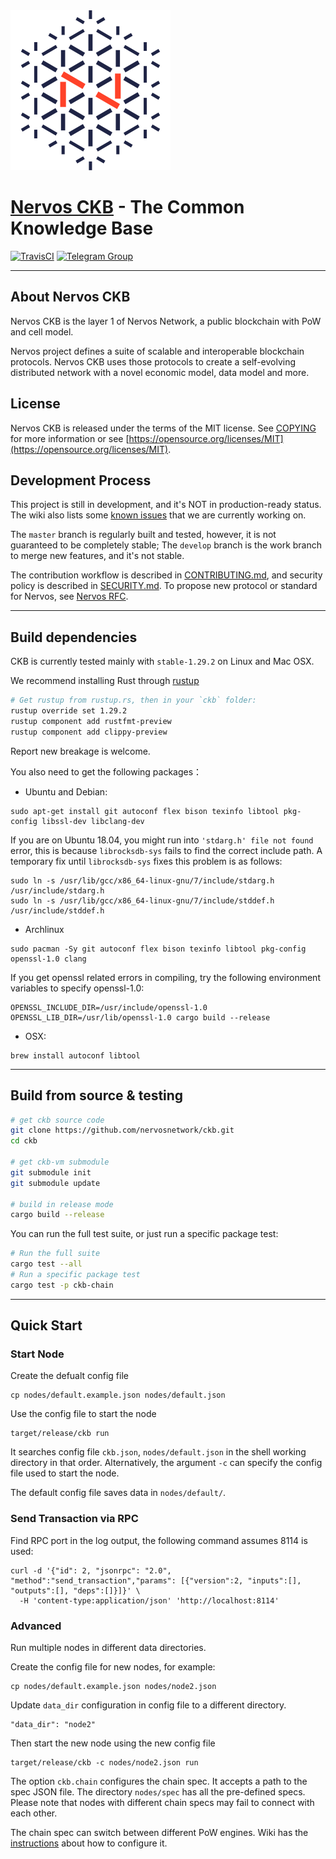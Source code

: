 <img src="https://raw.githubusercontent.com/poshboytl/tuchuang/master/nervos-logo-dark.png" width="256">

# [Nervos CKB](https://www.nervos.org/) - The Common Knowledge Base

[![TravisCI](https://travis-ci.com/nervosnetwork/ckb.svg?token=y9uR6ygmT3geQaMJ4jpJ&branch=develop)](https://travis-ci.com/nervosnetwork/ckb)
[![Telegram Group](https://cdn.rawgit.com/Patrolavia/telegram-badge/8fe3382b/chat.svg)](https://t.me/nervos_ckb_dev)

---

## About Nervos CKB

Nervos CKB is the layer 1 of Nervos Network, a public blockchain with PoW and cell model.

Nervos project defines a suite of scalable and interoperable blockchain protocols. Nervos CKB uses those protocols to create a self-evolving distributed network with a novel economic model, data model and more.

## License

Nervos CKB is released under the terms of the MIT license. See [COPYING](COPYING) for more information or see [https://opensource.org/licenses/MIT](https://opensource.org/licenses/MIT).

## Development Process

This project is still in development, and it's NOT in production-ready status.
The wiki also lists some [known issues](https://github.com/nervosnetwork/ckb/wiki/Known-Issues) that we are currently working on.

The `master` branch is regularly built and tested, however, it is not guaranteed to be completely stable; The `develop` branch is the work branch to merge new features, and it's not stable.

The contribution workflow is described in [CONTRIBUTING.md](CONTRIBUTING.md), and security policy is described in [SECURITY.md](SECURITY.md). To propose new protocol or standard for Nervos, see [Nervos RFC](https://github.com/nervosnetwork/rfcs).

---

## Build dependencies

CKB is currently tested mainly with `stable-1.29.2` on Linux and Mac OSX.

We recommend installing Rust through [rustup](https://www.rustup.rs/)

```bash
# Get rustup from rustup.rs, then in your `ckb` folder:
rustup override set 1.29.2
rustup component add rustfmt-preview
rustup component add clippy-preview
```

Report new breakage is welcome.

You also need to get the following packages：

* Ubuntu and Debian:

```shell
sudo apt-get install git autoconf flex bison texinfo libtool pkg-config libssl-dev libclang-dev
```

If you are on Ubuntu 18.04, you might run into `'stdarg.h' file not found` error, this is because `librocksdb-sys` fails to find the correct include path. A temporary fix until `librocksdb-sys` fixes this problem is as follows:

```shell
sudo ln -s /usr/lib/gcc/x86_64-linux-gnu/7/include/stdarg.h /usr/include/stdarg.h
sudo ln -s /usr/lib/gcc/x86_64-linux-gnu/7/include/stddef.h /usr/include/stddef.h
```

* Archlinux

```shell
sudo pacman -Sy git autoconf flex bison texinfo libtool pkg-config openssl-1.0 clang
```

If you get openssl related errors in compiling, try the following environment variables to specify openssl-1.0:

```shell
OPENSSL_INCLUDE_DIR=/usr/include/openssl-1.0 OPENSSL_LIB_DIR=/usr/lib/openssl-1.0 cargo build --release
```

* OSX:

```shell
brew install autoconf libtool
```

---

## Build from source & testing

```bash
# get ckb source code
git clone https://github.com/nervosnetwork/ckb.git
cd ckb

# get ckb-vm submodule
git submodule init
git submodule update

# build in release mode
cargo build --release
```

You can run the full test suite, or just run a specific package test:

```bash
# Run the full suite
cargo test --all
# Run a specific package test
cargo test -p ckb-chain
```

---

## Quick Start

### Start Node

Create the defualt config file

```shell
cp nodes/default.example.json nodes/default.json
```

Use the config file to start the node

```shell
target/release/ckb run
```

It searches config file `ckb.json`, `nodes/default.json` in the shell
working directory in that order. Alternatively, the argument `-c` can specify
the config file used to start the node.

The default config file saves data in `nodes/default/`.

### Send Transaction via RPC

Find RPC port in the log output, the following command assumes 8114 is used:

```shell
curl -d '{"id": 2, "jsonrpc": "2.0", "method":"send_transaction","params": [{"version":2, "inputs":[], "outputs":[], "deps":[]}]}' \
  -H 'content-type:application/json' 'http://localhost:8114'
```

### Advanced

Run multiple nodes in different data directories.

Create the config file for new nodes, for example:

```shell
cp nodes/default.example.json nodes/node2.json
```

Update `data_dir` configuration in config file to a different directory.

```
"data_dir": "node2"
```

Then start the new node using the new config file

```shell
target/release/ckb -c nodes/node2.json run
```

The option `ckb.chain` configures the chain spec. It accepts a path to the spec JSON file. The directory `nodes/spec` has all the pre-defined specs. Please note that nodes with different chain specs may fail to connect with each other.

The chain spec can switch between different PoW engines. Wiki has the [instructions](https://github.com/nervosnetwork/ckb/wiki/PoW-Engines) about how to configure it.
